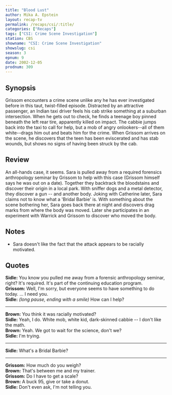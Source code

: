 ```yaml
---
title: "Blood Lust"
author: Mika A. Epstein
layout: recap-tv
permalink: /recaps/csi/:title/
categories: ["Recaps"]
tags: ["CSI: Crime Scene Investigation"]
station: CBS
showname: "CSI: Crime Scene Investigation"
showslug: csi
season: 3  
epnum: 9
date: 2002-12-05
prodnum: 309  
---
```


## Synopsis

Grissom encounters a crime scene unlike any he has ever investigated before in this taut, twist-filled episode. Distracted by an attractive passenger, an Indian taxi driver feels his cab strike something at a suburban intersection. When he gets out to check, he finds a teenage boy pinned beneath the left rear tire, apparently killed on impact. The cabbie jumps back into the taxi to call for help, but a mob of angry onlookers--all of them white--drags him out and beats him for the crime. When Grissom arrives on the scene, he discovers that the teen has been eviscerated and has stab wounds, but shows no signs of having been struck by the cab.

## Review

An all-hands case, it seems. Sara is pulled away from a required forensics anthropology seminar by Grissom to help with this case (Grissom himself says he was out on a date). Together they backtrack the bloodstains and discover their origin in a local park. With sniffer dogs and a metal detector, they discover a gun -- and another body. Joking with Catherine later, Sara claims not to know what a 'Bridal Barbie' is. With something about the scene bothering her, Sara goes back there at night and discovers drag marks from where the body was moved. Later she participates in an experiment with Warrick and Grissom to discover who moved the body.

## Notes

* Sara doesn't like the fact that the attack appears to be racially motivated.

## Quotes

**Sidle:** You know you pulled me away from a forensic anthropology seminar, right? It's required. It's part of the continuing education program.  
**Grissom:** Well, I'm sorry, but everyone seems to have something to do today. ... I need you.  
**Sidle:** _(long pause, ending with a smile)_ How can I help?  

- - -

**Brown:** You think it was racially motivated?  
**Sidle:** Yeah, I do. White mob, white kid, dark-skinned cabbie -- I don't like the math.  
**Brown:** Yeah. We got to wait for the science, don't we?  
**Sidle:** I'm trying.  

- - -

**Sidle:** What's a Bridal Barbie?

- - -

**Grissom:** How much do you weigh?  
**Brown:** That's between me and my trainer.  
**Grissom:** Do I have to get a scale?  
**Brown:** A buck 95, give or take a donut.  
**Sidle:** Don't even ask, I'm not telling you.
